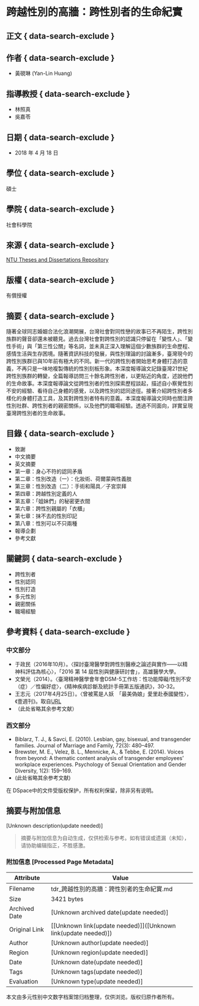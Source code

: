 # 跨越性別的高牆：跨性別者的生命紀實

## 正文 { data-search-exclude }


## 作者 { data-search-exclude }

- 黃硯琳 (Yan-Lin Huang)

## 指導教授 { data-search-exclude }

- 林照真
- 吳嘉苓

## 日期 { data-search-exclude }

- 2018 年 4 月 18 日

## 學位 { data-search-exclude }

碩士

## 學院 { data-search-exclude }

社會科學院

## 來源 { data-search-exclude }

[NTU Theses and Dissertations Repository](http://tdr.lib.ntu.edu.tw/jspui/handle/123456789/69808)

## 版權 { data-search-exclude }

有償授權

## 摘要 { data-search-exclude }

隨著全球同志婚姻合法化浪潮開展，台灣社會對同性戀的故事已不再陌生，跨性別族群的聲音卻還未被聽見。過去台灣社會對跨性別的認識只停留在「變性人」、「變性手術」與「第三性公關」等名詞，並未真正深入理解這個少數族群的生命歷程、感情生活與生存困境。隨著資訊科技的發展，與性別理論的討論漸多，臺灣現今的跨性別族群已與10年前有極大的不同。新一代的跨性別者開始思考身體打造的意義，不再只是一味地複製傳統的性別刻板形象。本深度報導論文記錄臺灣21世紀跨性別族群的轉變，全篇報導訪問三十餘名跨性別者，以更貼近的角度，述說他們的生命故事。本深度報導論文從跨性別者的性別探索歷程談起，描述自小察覺性別不安的經驗、看待自己身體的感覺，以及跨性別的認同途徑。接著介紹跨性別者多樣化的身體打造工具，及其對跨性別者特有的意義。本深度報導論文同時也關注跨性別社群、跨性別者的親密關係，以及他們的職場經驗。透過不同面向，詳實呈現臺灣跨性別者的生命故事。

## 目錄 { data-search-exclude }

- 致謝
- 中文摘要
- 英文摘要
- 第一章：身心不符的認同矛盾
- 第二章：性別改造（一）：化妝術、荷爾蒙與性義肢
- 第三章：性別改造（二）：手術和陽具／子宮崇拜
- 第四章：跨越性別定義的人
- 第五章：「姐妹們」的秘密更衣間
- 第六章：跨性別親屬的「衣櫃」
- 第七章：抹不去的性別印記
- 第八章：性別可以不只兩種
- 報導企劃
- 參考文獻

## 關鍵詞 { data-search-exclude }

- 跨性別者
- 性別認同
- 性別打造
- 多元性別
- 親密關係
- 職場經驗

## 參考資料 { data-search-exclude }

### 中文部分

- 于政民（2016年10月）。〈探討臺灣醫學對跨性別醫療之論述與實作——以精神科評估為核心〉，「2016 第 14 屆性別與健康研討會」，高雄醫學大學。
- 文榮光（2014）。〈臺灣精神醫學會年會DSM-5工作坊：性功能障礙/性別不安（症）／性偏好症〉，《精神疾病診斷及統計手冊第五版通訊》，30-32。
- 王志元（2017年4月25日）。〈曾被罵是人妖　「最美偽娘」愛里赴泰國變性〉，《壹週刊》。取自[URL](http://www.nextmag.com.tw/realtimenews/news/285300)
- （此处省略其余参考文献）

### 西文部分

- Biblarz, T. J., & Savci, E. (2010). Lesbian, gay, bisexual, and transgender families. Journal of Marriage and Family, 72(3): 480–497.
- Brewster, M. E., Velez, B. L., Mennicke, A., & Tebbe, E. (2014). Voices from beyond: A thematic content analysis of transgender employees’ workplace experiences. Psychology of Sexual Orientation and Gender Diversity, 1(2): 159–169.
- (此处省略其余参考文献)

在 DSpace中的文件受版权保护，所有权利保留，除非另有说明。
<!-- tcd_original_link https://tdr.lib.ntu.edu.tw/handle/123456789/69808?mode=full -->


## 摘要与附加信息

<!-- tcd_abstract -->
[Unknown description(update needed)]
<!-- tcd_abstract_end -->

> 摘要与附加信息为自动生成，仅供检索与参考。如有错误或遗漏（未知），请协助编辑指正，不胜感激。

### 附加信息 [Processed Page Metadata]

| Attribute       | Value                                  |
|-----------------|----------------------------------------|
| Filename        | tdr_跨越性別的高牆：跨性別者的生命紀實.md                             |
| Size            | 3421 bytes                           |
| Archived Date   | [Unknown archived date(update needed)]                             |
| Original Link   | [[Unknown link(update needed)]]([Unknown link(update needed)])                       |
| Author          | [Unknown author(update needed)]                               |
| Region          | [Unknown region(update needed)]                               |
| Date            | [Unknown date(update needed)]                                 |
| Tags            | [Unknown tags(update needed)]                                 |
| Evaluation            | [Unknown type(update needed)]                                 |
<!-- tcd_table_end -->

本文由多元性别中文数字档案馆归档整理，仅供浏览。版权归原作者所有。
